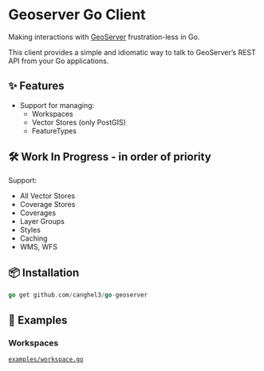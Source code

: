 # Geoserver Go Client

Making interactions with [GeoServer](https://geoserver.org/) frustration-less in Go.

This client provides a simple and idiomatic way to talk to GeoServer’s REST API from your Go applications.

## ✨ Features

- Support for managing:
    - Workspaces
    - Vector Stores (only PostGIS)
    - FeatureTypes

## 🛠️ Work In Progress - in order of priority

Support:

- All Vector Stores
- Coverage Stores
- Coverages
- Layer Groups
- Styles
- Caching
- WMS, WFS

## 📦 Installation

```go
go get github.com/canghel3/go-geoserver
```

## 🧪 Examples

### Workspaces

[`examples/workspace.go`](./examples/workspace.go)






